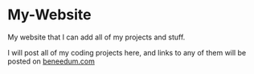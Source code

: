# My-Website
My website that I can add all of my projects and stuff.

I will post all of my coding projects here, and links to any of them will be posted on [beneedum.com](https://www.beneedum.com)

